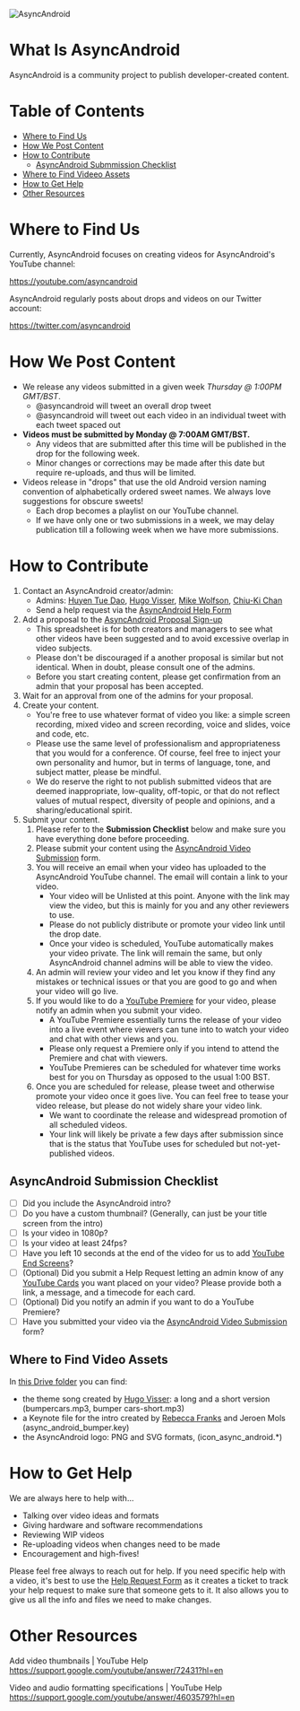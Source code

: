 ![AsyncAndroid](https://pbs.twimg.com/profile_banners/1242270979058880512/1587496147/1500x500)

# What Is AsyncAndroid

AsyncAndroid is a community project to publish developer-created content.

# Table of Contents

- [Where to Find Us](https://github.com/AsyncAndroid/async-android/blob/master/README.md#where-to-find-us])
- [How We Post Content](https://github.com/AsyncAndroid/async-android/blob/master/README.md#how-we-post-content)
- [How to Contribute](https://github.com/AsyncAndroid/async-android/blob/master/README.md#how-to-contribute)
  - [AsyncAndroid Submmission Checklist](https://github.com/AsyncAndroid/async-android/blob/master/README.md#asyncandroid-submission-checklist)
- [Where to Find Videeo Assets](https://github.com/AsyncAndroid/async-android/blob/master/README.md#where-to-find-video-assets)
- [How to Get Help](https://github.com/AsyncAndroid/async-android/blob/master/README.md#how-to-get-help)
- [Other Resources](https://github.com/AsyncAndroid/async-android/blob/master/README.md#other-resources)

# Where to Find Us

Currently, AsyncAndroid focuses on creating videos for AsyncAndroid's YouTube channel:

https://youtube.com/asyncandroid

AsyncAndroid regularly posts about drops and videos on our Twitter account:

https://twitter.com/asyncandroid

# How We Post Content

- We release any videos submitted in a given week *Thursday @ 1:00PM GMT/BST*.
  - @asyncandroid will tweet an overall drop tweet
  - @asyncandroid will tweet out each video in an individual tweet with each tweet spaced out
- **Videos must be submitted by Monday @ 7:00AM GMT/BST.**
  - Any videos that are submitted after this time will be published in the drop for the following week.
  - Minor changes or corrections may be made after this date but require re-uploads, and thus will be limited.
- Videos release in "drops" that use the old Android version naming convention of alphabetically ordered sweet names. We always love suggestions for obscure sweets!
  - Each drop becomes a playlist on our YouTube channel.
  - If we have only one or two submissions in a week, we may delay publication till a following week when we have more submissions.

# How to Contribute

1. Contact an AsyncAndroid creator/admin:
   - Admins: [Huyen Tue Dao](https://twitter.com/queencodemonkey), [Hugo Visser](https://twitter.com/queencodemonkey), [Mike Wolfson](https://twitter.com/mikewolfson), [Chiu-Ki Chan](https://twitter.com/chiuki)
   - Send a help request via the [AsyncAndroid Help Form](https://docs.google.com/forms/d/1pbCtSQq5lo0imPK_ESe9LfW7uSjhQ61Psjoh1si-hVg/edit)
2. Add a proposal to the [AsyncAndroid Proposal Sign-up](https://docs.google.com/spreadsheets/d/1Z8hdmXvD3Y1KvEK_th8c22PLW45xp_IR6ivd6YoqZhU/edit#gid=0)
   - This spreadsheet is for both creators and managers to see what other videos have been suggested and to avoid excessive overlap in video subjects.
   - Please don't be discouraged if a another proposal is similar but not identical. When in doubt, please consult one of the admins.
   - Before you start creating content, please get confirmation from an admin that your proposal has been accepted.
3. Wait for an approval from one of the admins for your proposal.
4. Create your content.
   - You're free to use whatever format of video you like: a simple screen recording, mixed video and screen recording, voice and slides, voice and code, etc.
   - Please use the same level of professionalism and appropriateness that you would for a conference. Of course, feel free to inject your own personality and humor, but in terms of language, tone, and subject matter, please be mindful.
   - We do reserve the right to not publish submitted videos that are deemed inappropriate, low-quality, off-topic, or that do not reflect values of mutual respect, diversity of people and opinions, and a sharing/educational spirit.
5. Submit your content.
   1. Please refer to the **Submission Checklist** below and make sure you have everything done before proceeding.
   2. Please submit your content using the [AsyncAndroid Video Submission](https://docs.google.com/forms/d/1shEt67Gwsi65G_xyqU3kDd3w7qAtoEnEUXtve-laSbo/edit) form.
   3. You will receive an email when your video has uploaded to the AsyncAndroid YouTube channel. The email will contain a link to your video.
      - Your video will be Unlisted at this point. Anyone with the link may view the video, but this is mainly for you and any other reviewers to use.
      - Please do not publicly distribute or promote your video link until the drop date.
      - Once your video is scheduled, YouTube automatically makes your video private. The link will remain the same, but only AsyncAndroid channel admins will be able to view the video.
   4. An admin will review your video and let you know if they find any mistakes or technical issues or that you are good to go and when your video will go live.
   5. If you would like to do a [YouTube Premiere](https://trello.com/b/eXFOWFZa/async-android) for your video, please notify an admin when you submit your video.
      - A YouTube Premiere essentially turns the release of your video into a live event where viewers can tune into to watch your video and chat with other views and you.
      - Please only request a Premiere only if you intend to attend the Premiere and chat with viewers.
      - YouTube Premieres can be scheduled for whatever time works best for you on Thursday as opposed to the usual 1:00 BST.
   6. Once you are scheduled for release, please tweet and otherwise promote your video once it goes live. You can feel free to tease your video release, but please do not widely share your video link.
      - We want to coordinate the release and widespread promotion of all scheduled videos.
      - Your link will likely be private a few days after submission since that is the status that YouTube uses for scheduled but not-yet-published videos.

## AsyncAndroid Submission Checklist
- [ ] Did you include the AsyncAndroid intro?
- [ ] Do you have a custom thumbnail? (Generally, can just be your title screen from the intro)
- [ ] Is your video in 1080p?
- [ ] Is your video at least 24fps?
- [ ] Have you left 10 seconds at the end of the video for us to add [YouTube End Screens](https://creatoracademy.youtube.com/page/lesson/cards#strategies-zippy-link-2)?
- [ ] (Optional) Did you submit a Help Request letting an admin know of any [YouTube Cards](https://creatoracademy.youtube.com/page/lesson/cards#strategies-zippy-link-1) you want placed on your video? Please provide both a link, a message, and a timecode for each card.
- [ ] (Optional) Did you notify an admin if you want to do a YouTube Premiere?
- [ ] Have you submitted your video via the [AsyncAndroid Video Submission](https://docs.google.com/forms/d/1shEt67Gwsi65G_xyqU3kDd3w7qAtoEnEUXtve-laSbo/edit) form?

## Where to Find Video Assets

In [this Drive folder](https://drive.google.com/open?id=1u2FsgA7vtQTzx6mZiwN1Uu00TNE_1DQr) you can find:

- the theme song created by [Hugo Visser](https://twitter.com/botteaap): a long and a short version (bumpercars.mp3, bumper cars-short.mp3)
- a Keynote file for the intro created by [Rebecca Franks](https://twitter.com/riggaroo) and Jeroen Mols (async_android_bumper.key)
- the AsyncAndroid logo: PNG and SVG formats, (icon_async_android.*)

# How to Get Help

We are always here to help with…

- Talking over video ideas and formats
- Giving hardware and software recommendations
- Reviewing WIP videos
- Re-uploading videos when changes need to be made
- Encouragement and high-fives!

Please feel free always to reach out for help. If you need specific help with a video, it's best to use the [Help Request Form](https://docs.google.com/forms/d/1pbCtSQq5lo0imPK_ESe9LfW7uSjhQ61Psjoh1si-hVg/edit) as it creates a ticket to track your help request to make sure that someone gets to it. It also allows you to give us all the info and files we need to make changes.

# Other Resources

Add video thumbnails | YouTube Help
https://support.google.com/youtube/answer/72431?hl=en

Video and audio formatting specifications | YouTube Help
https://support.google.com/youtube/answer/4603579?hl=en
